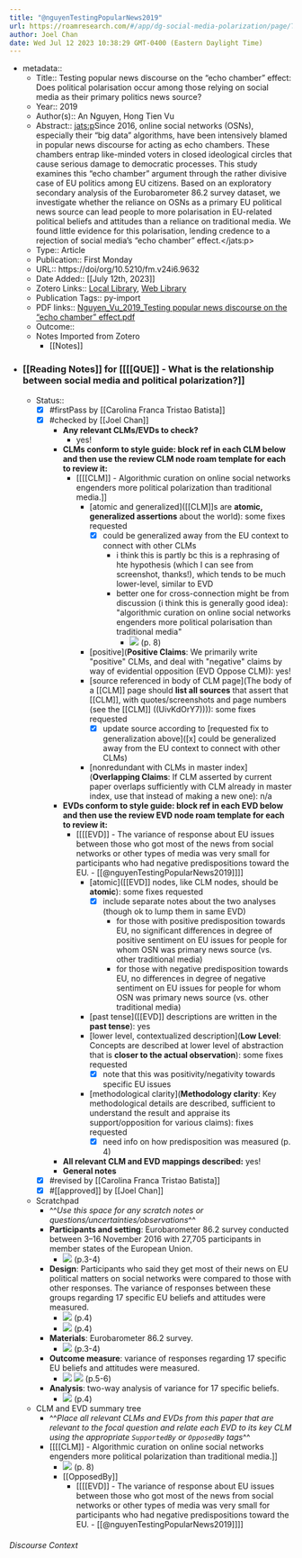 ```yaml
---
title: "@nguyenTestingPopularNews2019"
url: https://roamresearch.com/#/app/dg-social-media-polarization/page/TszMKncR2
author: Joel Chan
date: Wed Jul 12 2023 10:38:29 GMT-0400 (Eastern Daylight Time)
---
```


- metadata::
    - Title:: Testing popular news discourse on the “echo chamber” effect: Does political polarisation occur among those relying on social media as their primary politics news source?
    - Year:: 2019
    - Author(s):: An Nguyen, Hong Tien Vu
    - Abstract:: <jats:p>Since 2016, online social networks (OSNs), especially their “big data” algorithms, have been intensively blamed in popular news discourse for acting as echo chambers. These chambers entrap like-minded voters in closed ideological circles that cause serious damage to democratic processes. This study examines this “echo chamber” argument through the rather divisive case of EU politics among EU citizens. Based on an exploratory secondary analysis of the Eurobarometer 86.2 survey dataset, we investigate whether the reliance on OSNs as a primary EU political news source can lead people to more polarisation in EU-related political beliefs and attitudes than a reliance on traditional media. We found little evidence for this polarisation, lending credence to a rejection of social media’s “echo chamber” effect.</jats:p>
    - Type:: Article
    - Publication:: First Monday
    - URL:: https://doi/org/10.5210/fm.v24i6.9632
    - Date Added:: [[July 12th, 2023]]
    - Zotero Links:: [Local Library](zotero://select/groups/4985507/items/K4V7J32E), [Web Library](https://www.zotero.org/groups/4985507/items/K4V7J32E)
    - Publication Tags:: py-import
    - PDF links:: [Nguyen_Vu_2019_Testing popular news discourse on the “echo chamber” effect.pdf](zotero://open-pdf/groups/4985507/items/Z3T8UAC4)
    - Outcome::
    - Notes Imported from Zotero
        - [[Notes]]
- ### [[Reading Notes]] for [[[[QUE]] - What is the relationship between social media and political polarization?]]
    - Status::
        - [x] #firstPass by [[Carolina Franca Tristao Batista]]
        - [x] #checked by [[Joel Chan]]
            - **Any relevant CLMs/EVDs to check?**
                - yes!
            - **CLMs conform to style guide: block ref in each CLM below and then use the review CLM node roam template for each to review it:**
                - [[[[CLM]] - Algorithmic curation on online social networks engenders more political polarization than traditional media.]]
                    - [atomic and generalized]([[CLM]]s are **atomic, generalized assertions** about the world): some fixes requested
                        - [x] could be generalized away from the EU context to connect with other CLMs
                            - i think this is partly bc this is a rephrasing of hte hypothesis (which I can see from screenshot, thanks!), which tends to be much lower-level, similar to EVD
                            - better one for cross-connection might be from discussion (i think this is generally good idea): "algorithmic curation on online social networks engenders more political polarisation than traditional media"
                                - ![](https://firebasestorage.googleapis.com/v0/b/firescript-577a2.appspot.com/o/imgs%2Fapp%2Fdg-social-media-polarization%2FGpstRgrHxE.44.11%402x.png?alt=media&token=57925d7c-ca30-416d-93e3-814f4a26257b) (p. 8)
                    - [positive](**Positive Claims**: We primarily write "positive" CLMs, and deal with "negative" claims by way of evidential opposition (EVD Oppose CLM)): yes!
                    - [source referenced in body of CLM page](The body of a [[CLM]] page should **list all sources** that assert that [[CLM]], with quotes/screenshots and page numbers (see the [[CLM]] ((UivKdOrY7)))): some fixes requested
                        - [x] update source according to [requested fix to generalization above]([x] could be generalized away from the EU context to connect with other CLMs)
                    - [nonredundant with CLMs in master index](**Overlapping Claims**: If CLM asserted by current paper overlaps sufficiently with CLM already in master index, use that instead of making a new one): n/a
            - **EVDs conform to style guide: block ref in each EVD below and then use the review EVD node roam template for each to review it:**
                - [[[[EVD]] - The variance of response about EU issues between those who got most of the news from social networks or other types of media was very small for participants who had negative  predispositions toward the EU. - [[@nguyenTestingPopularNews2019]]]]
                    - [atomic]([[EVD]] nodes, like CLM nodes, should be **atomic**): some fixes requested
                        - [x] include separate notes about the two analyses (though ok to lump them in same EVD)
                            - for those with positive predisposition towards EU, no significant differences in degree of positive sentiment on EU issues for people for whom OSN was primary news source (vs. other traditional media)
                            - for those with negative predisposition towards EU, no differences in degree of negative sentiment on EU issues for people for whom OSN was primary news source (vs. other traditional media)
                    - [past tense]([[EVD]] descriptions are written in the **past tense**): yes
                    - [lower level, contextualized description](**Low Level**: Concepts are described at lower level of abstraction that is **closer to the actual observation**): some fixes requested
                        - [x] note that this was positivity/negativity towards specific EU issues
                    - [methodological clarity](**Methodology clarity**: Key methodological details are described, sufficient to understand the result and appraise its support/opposition for various claims): fixes requested
                        - [x] need info on how predisposition was measured (p. 4)
            - **All relevant CLM and EVD mappings described:** yes!
            - **General notes**
        - [x] #revised by [[Carolina Franca Tristao Batista]]
        - [x] #[[approved]] by [[Joel Chan]]
    - Scratchpad
        - ^^_Use this space for any scratch notes or questions/uncertainties/observations_^^
        - **Participants and setting**: Eurobarometer 86.2 survey conducted between 3–16 November 2016 with 27,705 participants in member states of the European Union.
            - ![](https://firebasestorage.googleapis.com/v0/b/firescript-577a2.appspot.com/o/imgs%2Fapp%2Fdg-social-media-polarization%2FWJtjoNsiYb.png?alt=media&token=ae6b0359-4802-43ae-b279-158f5bf5183a) (p.3-4)
        - **Design**: Participants who said they get most of their news on EU political matters on social networks were compared to those with other responses. The variance of responses between these groups regarding 17 specific EU beliefs and attitudes were measured.
            - ![](https://firebasestorage.googleapis.com/v0/b/firescript-577a2.appspot.com/o/imgs%2Fapp%2Fdg-social-media-polarization%2FZOmUXMaZNy.27.04%20AM.png?alt=media&token=b3aa3b6d-ff55-4c40-8b1f-21d48c5b96e8) (p.4)
            - ![](https://firebasestorage.googleapis.com/v0/b/firescript-577a2.appspot.com/o/imgs%2Fapp%2Fdg-social-media-polarization%2FxN2u88sBdi.30.15%20AM.png?alt=media&token=3d356e0a-3700-4767-8db9-9c896e477f67) (p.4)
        - **Materials**: Eurobarometer 86.2 survey.
            - ![](https://firebasestorage.googleapis.com/v0/b/firescript-577a2.appspot.com/o/imgs%2Fapp%2Fdg-social-media-polarization%2FWJtjoNsiYb.png?alt=media&token=ae6b0359-4802-43ae-b279-158f5bf5183a) (p.3-4)
        - **Outcome measure**: variance of responses regarding 17 specific EU beliefs and attitudes were measured.
            - ![](https://firebasestorage.googleapis.com/v0/b/firescript-577a2.appspot.com/o/imgs%2Fapp%2Fdg-social-media-polarization%2FIJBd69w5Hq.34.23%20AM.png?alt=media&token=5bbab077-1da3-4eea-9767-a623956ea45a)
![](https://firebasestorage.googleapis.com/v0/b/firescript-577a2.appspot.com/o/imgs%2Fapp%2Fdg-social-media-polarization%2FaoYG2Yx-Mx.34.48%20AM.png?alt=media&token=06eaec66-2e59-4c53-be9e-7eff783b5930) (p.5-6)
        - **Analysis**: two-way analysis of variance for 17 specific beliefs.
            - ![](https://firebasestorage.googleapis.com/v0/b/firescript-577a2.appspot.com/o/imgs%2Fapp%2Fdg-social-media-polarization%2FxN2u88sBdi.30.15%20AM.png?alt=media&token=3d356e0a-3700-4767-8db9-9c896e477f67) (p.4)
    - CLM and EVD summary tree
        - ^^_Place all relevant CLMs and EVDs from this paper that are relevant to the focal question and relate each EVD to its key CLM using the appropriate `SupportedBy` or `OpposedBy` tags_^^
        - [[[[CLM]] - Algorithmic curation on online social networks engenders more political polarization than traditional media.]]
            - ![](https://firebasestorage.googleapis.com/v0/b/firescript-577a2.appspot.com/o/imgs%2Fapp%2Fdg-social-media-polarization%2FGpstRgrHxE.44.11%402x.png?alt=media&token=57925d7c-ca30-416d-93e3-814f4a26257b) (p. 8)
            - [[OpposedBy]]
                - [[[[EVD]] - The variance of response about EU issues between those who got most of the news from social networks or other types of media was very small for participants who had negative  predispositions toward the EU. - [[@nguyenTestingPopularNews2019]]]]

###### Discourse Context


